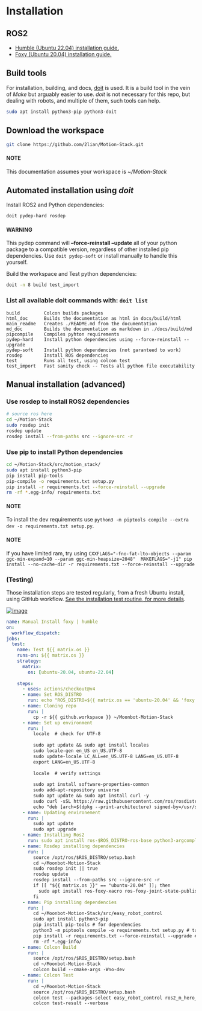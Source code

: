 # Installation

## ROS2

- [Humble (Ubuntu 22.04) installation guide.](https://docs.ros.org/en/humble/Installation.html)
- [Foxy (Ubuntu 20.04) installation guide.](https://docs.ros.org/en/foxy/Installation.html)

## Build tools

For installation, building, and docs, [doit](https://pydoit.org) is used. It is a build tool in the vein of *Make* but arguably easier to use. *doit* is not necessary for this repo, but dealing with robots, and multiple of them, such tools can help.

```bash
sudo apt install python3-pip python3-doit
```

## Download the workspace

```bash
git clone https://github.com/2lian/Motion-Stack.git
```

#### NOTE
This documentation assumes your workspace is  *~/Motion-Stack*

## Automated installation using *doit*

Install ROS2 and Python dependencies:

```bash
doit pydep-hard rosdep
```

#### WARNING
This pydep command will **–force-reinstall –update** all of your python package to a compatible version, regardless of other installed pip dependencies. Use `doit pydep-soft` or install manually to handle this yourself.

Build the workspace and Test python dependencies:

```bash
doit -n 8 build test_import
```

### List all available doit commands with: `doit list`

```console
build         Colcon builds packages
html_doc      Builds the documentation as html in docs/build/html
main_readme   Creates ./README.md from the documentation
md_doc        Builds the documentation as markdown in ./docs/build/md
pipcompile    Compiles pyhton requirements
pydep-hard    Install python dependencies using --force-reinstall --upgrade
pydep-soft    Install python dependencies (not garanteed to work)
rosdep        Install ROS dependencies
test          Runs all test, using colcon test
test_import   Fast sanity check -- Tests all python file executability
```

## Manual installation (advanced)

### Use rosdep to install ROS2 dependencies

```bash
# source ros here
cd ~/Motion-Stack
sudo rosdep init
rosdep update
rosdep install --from-paths src --ignore-src -r
```

### Use pip to install Python dependencies

```bash
cd ~/Motion-Stack/src/motion_stack/
sudo apt install python3-pip
pip install pip-tools
pip-compile -o requirements.txt setup.py
pip install -r requirements.txt --force-reinstall --upgrade
rm -rf *.egg-info/ requirements.txt
```

#### NOTE
To install the dev requirements use `python3 -m piptools compile --extra dev -o requirements.txt setup.py`.

#### NOTE
If you have limited ram, try using `CXXFLAGS="-fno-fat-lto-objects --param ggc-min-expand=10 --param ggc-min-heapsize=2048"  MAKEFLAGS="-j1" pip install --no-cache-dir -r requirements.txt --force-reinstall --upgrade`

### (Testing)

Those installation steps are tested regularly, from a fresh Ubuntu install, using GitHub workflow. [See the installation test routine, for more details](https://github.com/2lian/Motion-Stack/blob/main/.github/workflows/stepbystep.yaml).

[![image](https://github.com/2lian/Motion-Stack/actions/workflows/doit_install.yaml/badge.svg)](https://github.com/2lian/Motion-Stack/actions/workflows/doit_install.yaml)
```yaml
name: Manual Install foxy | humble
on:
  workflow_dispatch:
jobs:
  test:
    name: Test ${{ matrix.os }}
    runs-on: ${{ matrix.os }}
    strategy:
      matrix:
        os: [ubuntu-20.04, ubuntu-22.04]
      
    steps:
      - uses: actions/checkout@v4
      - name: Set ROS_DISTRO
        run: echo "ROS_DISTRO=${{ matrix.os == 'ubuntu-20.04' && 'foxy' || 'humble' }}" >> $GITHUB_ENV
      - name: Cloning repo
        run: |
          cp -r ${{ github.workspace }} ~/Moonbot-Motion-Stack
      - name: Set up environment
        run: |
          locale  # check for UTF-8
          
          sudo apt update && sudo apt install locales
          sudo locale-gen en_US en_US.UTF-8
          sudo update-locale LC_ALL=en_US.UTF-8 LANG=en_US.UTF-8
          export LANG=en_US.UTF-8
          
          locale  # verify settings
          
          sudo apt install software-properties-common
          sudo add-apt-repository universe
          sudo apt update && sudo apt install curl -y
          sudo curl -sSL https://raw.githubusercontent.com/ros/rosdistro/master/ros.key -o /usr/share/keyrings/ros-archive-keyring.gpg
          echo "deb [arch=$(dpkg --print-architecture) signed-by=/usr/share/keyrings/ros-archive-keyring.gpg] http://packages.ros.org/ros2/ubuntu $(. /etc/os-release && echo $UBUNTU_CODENAME) main" | sudo tee /etc/apt/sources.list.d/ros2.list > /dev/null
      - name: Updating environement
        run: |
          sudo apt update
          sudo apt upgrade
      - name: Installing Ros2
        run: sudo apt install ros-$ROS_DISTRO-ros-base python3-argcomplete ros-dev-tools python3-colcon-common-extensions
      - name: Rosdep installing dependencies
        run: |
          source /opt/ros/$ROS_DISTRO/setup.bash
          cd ~/Moonbot-Motion-Stack
          sudo rosdep init || true
          rosdep update
          rosdep install --from-paths src --ignore-src -r
          if [[ "${{ matrix.os }}" == "ubuntu-20.04" ]]; then
            sudo apt install ros-foxy-xacro ros-foxy-joint-state-publisher
          fi
      - name: Pip installing dependencies
        run: |
          cd ~/Moonbot-Motion-Stack/src/easy_robot_control
          sudo apt install python3-pip
          pip install pip-tools # for dependencies
          python3 -m piptools compile -o requirements.txt setup.py # takes a while (2-3 min on embedded pc)
          pip install -r requirements.txt --force-reinstall --upgrade # for dependencies
          rm -rf *.egg-info/
      - name: Colcon Build
        run: |
          source /opt/ros/$ROS_DISTRO/setup.bash
          cd ~/Moonbot-Motion-Stack
          colcon build --cmake-args -Wno-dev
      - name: Colcon Test
        run: |
          cd ~/Moonbot-Motion-Stack
          source /opt/ros/$ROS_DISTRO/setup.bash
          colcon test --packages-select easy_robot_control ros2_m_hero_pkg rviz_basic --event-handlers console_cohesion+
          colcon test-result --verbose
```
